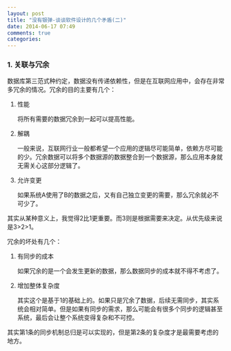 ```yaml
---
layout: post
title: "没有银弹-谈谈软件设计的几个矛盾(二)"
date: 2014-06-17 07:49
comments: true
categories: 
---
```

### 1. 关联与冗余

数据库第三范式种约定，数据没有传递依赖性，但是在互联网应用中，会存在非常多冗余的情况。冗余的目的主要有几个：

1. 性能
	
	将所有需要的数据冗余到一起可以提高性能。
	
2. 解耦

	一般来说，互联网行业一般都希望一个应用的逻辑尽可能简单，依赖方尽可能的少。冗余数据可以将多个数据源的数据整合到一个数据源，那么应用本身就无需关心这部分逻辑了。
	
3. 允许变更

	如果系统A使用了B的数据之后，又有自己独立变更的需要，那么冗余就必不可少了。

其实从某种意义上，我觉得2比1更重要。而3则是根据需要来决定。从优先级来说是3&gt;2&gt;1。

冗余的坏处有几个：

1. 有同步的成本

	如果冗余的是一个会发生更新的数据，那么数据同步的成本就不得不考虑了。
	
2. 增加整体复杂度

	其实这个是基于1的基础上的。如果只是冗余了数据，后续无需同步，其实系统会相对简单。但是如果有同步的需求，那么可能会有很多个同步的逻辑甚至系统，最后会让整个系统变得复杂和不可控。
	
其实第1条的同步机制总归是可以实现的，但是第2条的复杂度才是最需要考虑的地方。